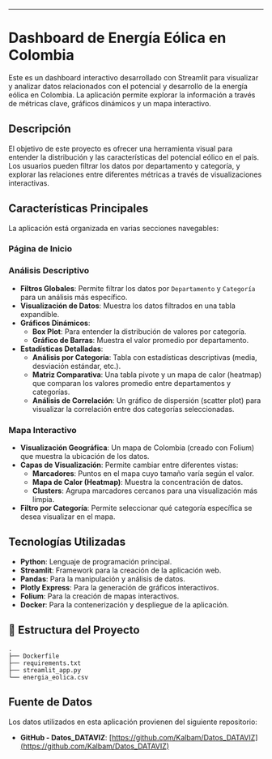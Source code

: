 ---
# Dashboard de Energía Eólica en Colombia

Este es un dashboard interactivo desarrollado con Streamlit para visualizar y analizar datos relacionados con el potencial y desarrollo de la energía eólica en Colombia. La aplicación permite explorar la información a través de métricas clave, gráficos dinámicos y un mapa interactivo.

## Descripción

El objetivo de este proyecto es ofrecer una herramienta visual para entender la distribución y las características del potencial eólico en el país. Los usuarios pueden filtrar los datos por departamento y categoría, y explorar las relaciones entre diferentes métricas a través de visualizaciones interactivas.

## Características Principales

La aplicación está organizada en varias secciones navegables:

### **Página de Inicio**
### **Análisis Descriptivo**
- **Filtros Globales**: Permite filtrar los datos por `Departamento` y `Categoría` para un análisis más específico.
- **Visualización de Datos**: Muestra los datos filtrados en una tabla expandible.
- **Gráficos Dinámicos**:
    - **Box Plot**: Para entender la distribución de valores por categoría.
    - **Gráfico de Barras**: Muestra el valor promedio por departamento.
- **Estadísticas Detalladas**:
    - **Análisis por Categoría**: Tabla con estadísticas descriptivas (media, desviación estándar, etc.).
    - **Matriz Comparativa**: Una tabla pivote y un mapa de calor (heatmap) que comparan los valores promedio entre departamentos y categorías.
    - **Análisis de Correlación**: Un gráfico de dispersión (scatter plot) para visualizar la correlación entre dos categorías seleccionadas.

### **Mapa Interactivo**
- **Visualización Geográfica**: Un mapa de Colombia (creado con Folium) que muestra la ubicación de los datos.
- **Capas de Visualización**: Permite cambiar entre diferentes vistas:
    - **Marcadores**: Puntos en el mapa cuyo tamaño varía según el valor.
    - **Mapa de Calor (Heatmap)**: Muestra la concentración de datos.
    - **Clusters**: Agrupa marcadores cercanos para una visualización más limpia.
- **Filtro por Categoría**: Permite seleccionar qué categoría específica se desea visualizar en el mapa.

## Tecnologías Utilizadas

- **Python**: Lenguaje de programación principal.
- **Streamlit**: Framework para la creación de la aplicación web.
- **Pandas**: Para la manipulación y análisis de datos.
- **Plotly Express**: Para la generación de gráficos interactivos.
- **Folium**: Para la creación de mapas interactivos.
- **Docker**: Para la contenerización y despliegue de la aplicación.

## 📁 Estructura del Proyecto

```
.
├── Dockerfile
├── requirements.txt
├── streamlit_app.py
└── energia_eolica.csv
```


## Fuente de Datos

Los datos utilizados en esta aplicación provienen del siguiente repositorio:
*   **GitHub - Datos_DATAVIZ**: [https://github.com/Kalbam/Datos_DATAVIZ](https://github.com/Kalbam/Datos_DATAVIZ)
